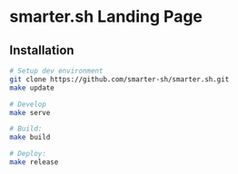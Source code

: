 # smarter.sh Landing Page

## Installation

```bash
# Setup dev environment
git clone https://github.com/smarter-sh/smarter.sh.git
make update

# Develop
make serve

# Build:
make build

# Deploy:
make release
```
